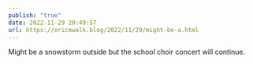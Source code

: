 ```yaml
---
publish: "true"
date: 2022-11-29 20:49:57
url: https://ericmwalk.blog/2022/11/29/might-be-a.html
---
```


Might be a snowstorm outside but the school choir concert will continue.